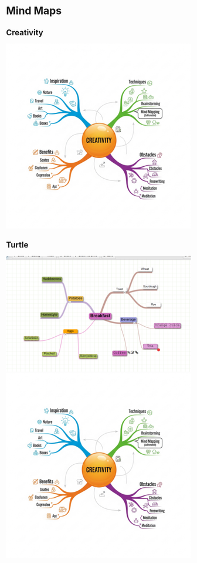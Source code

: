 # Mind Maps

## Creativity

![0808-mind_map_example.jpg](0808-mind_map_example.jpg)


## Turtle
![0908-basic.jpg](0908-basic.jpg)
![0808-mind_map_example.jpg](0808-mind_map_example.jpg)
